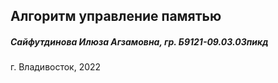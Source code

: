## Алгоритм управление памятью

##### Сайфутдинова Илюза Агзамовна, гр. Б9121-09.03.03пикд
г. Владивосток, 2022
